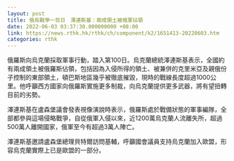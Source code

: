 ```yaml
---
layout: post
title: 俄烏戰爭一百日　澤連斯基：兩成領土被俄軍佔領
date: 2022-06-03 03:37:30.000000000 +08:00
link: https://news.rthk.hk/rthk/ch/component/k2/1651413-20220603.htm
categories: rthk
---
```


俄羅斯向烏克蘭採取軍事行動，踏入第100日。烏克蘭總統澤連斯基表示，全國約有兩成領土被俄羅斯佔領，包括因為入侵所得的領土、被兼併的克里米亞及親俄份子控制的東部領土，頓巴斯地區幾乎被徹底摧毀，現時的戰線長度超過1000公里。他呼籲西方國家向俄羅斯實施更多制裁，向烏克蘭提供更多武器，將有望扭轉目前的劣勢。

澤連斯基在盧森堡議會發表視像演說時表示，俄羅斯處於戰備狀態的軍事編隊，全部都參與這場侵略戰爭，自從俄軍入侵以來，近1200萬烏克蘭人流離失所，超過500萬人離開國家，俄軍至今有超過3萬人陣亡。

澤連斯基邀請盧森堡總理貝特爾訪問基輔，呼籲國會議員支持烏克蘭加入歐盟，形容烏克蘭實際上已是歐盟的一部分。
